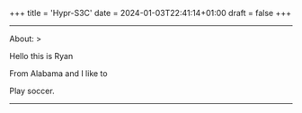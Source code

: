 +++
title = 'Hypr-S3C'
date = 2024-01-03T22:41:14+01:00
draft = false
+++

---

About: >

 Hello this is Ryan

 From Alabama and I like to

 Play soccer.

 ---



 